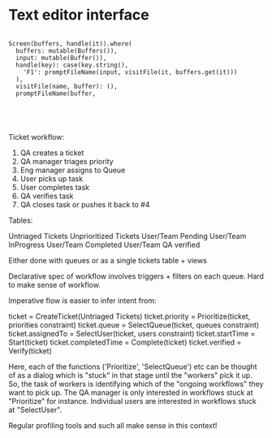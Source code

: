 # Text editor interface

```slang

Screen(buffers, handle(it)).where(
  buffers: mutable(Buffers()),
  input: mutable(Buffer()),
  handle(key): case(key.string(),
    'F1': promptFileName(input, visitFile(it, buffers.get(it)))
  ),
  visitFile(name, buffer): (),
  promptFileName(buffer,





```

Ticket workflow:
1. QA creates a ticket
2. QA manager triages priority
3. Eng manager assigns to Queue
4. User picks up task
5. User completes task
5. QA verifies task
6. QA closes task or pushes it back to #4

Tables:

Untriaged Tickets
Unprioritized Tickets
User/Team Pending
User/Team InProgress
User/Team Completed
User/Team QA verified

Either done with queues or as a single tickets table + views

Declarative spec of workflow involves triggers + filters on each queue.  Hard to make sense of workflow.

Imperative flow is easier to infer intent from:

ticket = CreateTicket(Untriaged Tickets)
ticket.priority = Prioritize(ticket, priorities constraint)
ticket.queue = SelectQueue(ticket, queues constraint)
ticket.assignedTo = SelectUser(ticket, users constraint)
ticket.startTime = Start(ticket)
ticket.completedTime = Complete(ticket)
ticket.verified = Verify(ticket)

Here, each of the functions ('Prioritize', 'SelectQueue') etc can be thought of as a dialog which is "stuck" in that stage until the "workers" pick it up.  So, the task of workers is identifying which of the "ongoing workflows" they want to pick up.  The QA manager is only interested in workflows stuck at "Prioritize" for instance.  Individual users are interested in workflows stuck at "SelectUser".

Regular profiling tools and such all make sense in this context!
